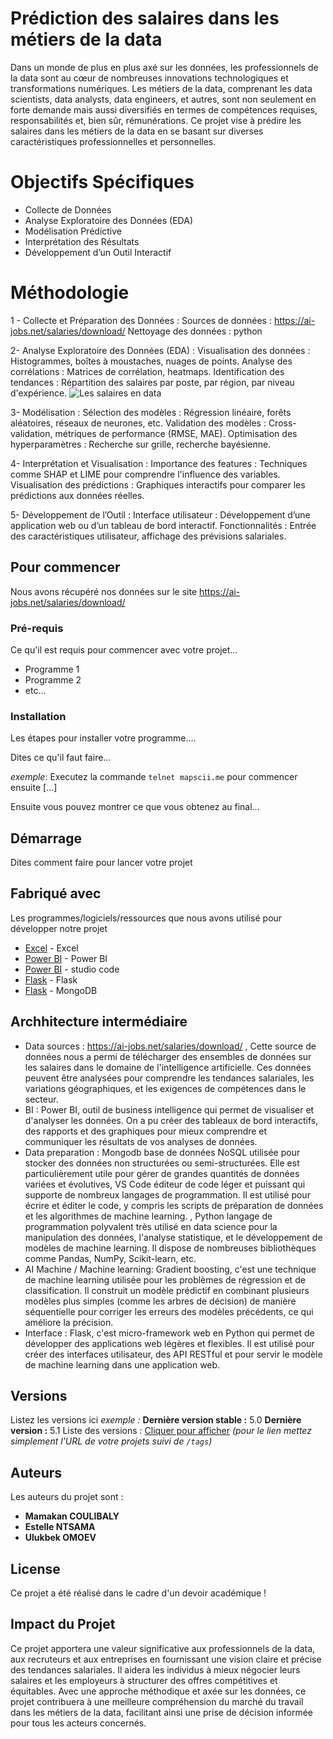 # Prédiction des salaires dans les métiers de la data

Dans un monde de plus en plus axé sur les données, les professionnels de la data sont au cœur de nombreuses innovations technologiques et transformations numériques. Les métiers de la data, comprenant les data scientists, data analysts, data engineers, et autres, sont non seulement en forte demande mais aussi diversifiés en termes de compétences requises, responsabilités et, bien sûr, rémunérations. Ce projet vise à prédire les salaires dans les métiers de la data en se basant sur diverses caractéristiques professionnelles et personnelles.

# Objectifs Spécifiques
- Collecte de Données 
- Analyse Exploratoire des Données (EDA) 
- Modélisation Prédictive 
- Interprétation des Résultats 
- Développement d’un Outil Interactif 

# Méthodologie 
1 - Collecte et Préparation des Données :
Sources de données : https://ai-jobs.net/salaries/download/
Nettoyage des données : python

2- Analyse Exploratoire des Données (EDA) :
Visualisation des données : Histogrammes, boîtes à moustaches, nuages de points.
Analyse des corrélations : Matrices de corrélation, heatmaps.
Identification des tendances : Répartition des salaires par poste, par région, par niveau d'expérience.
![Les salaires en data](./images/diagramme_flux.png)

3- Modélisation :
Sélection des modèles : Régression linéaire, forêts aléatoires, réseaux de neurones, etc.
Validation des modèles : Cross-validation, métriques de performance (RMSE, MAE).
Optimisation des hyperparamètres : Recherche sur grille, recherche bayésienne.

4- Interprétation et Visualisation :
Importance des features : Techniques comme SHAP et LIME pour comprendre l'influence des variables.
Visualisation des prédictions : Graphiques interactifs pour comparer les prédictions aux données réelles.

5- Développement de l’Outil :
Interface utilisateur : Développement d’une application web ou d’un tableau de bord interactif.
Fonctionnalités : Entrée des caractéristiques utilisateur, affichage des prévisions salariales.

## Pour commencer

Nous avons récupéré nos données sur le site https://ai-jobs.net/salaries/download/

### Pré-requis

Ce qu'il est requis pour commencer avec votre projet...

- Programme 1
- Programme 2
- etc...

### Installation

Les étapes pour installer votre programme....

Dites ce qu'il faut faire...

_exemple_: Executez la commande ``telnet mapscii.me`` pour commencer ensuite [...]


Ensuite vous pouvez montrer ce que vous obtenez au final...

## Démarrage

Dites comment faire pour lancer votre projet

## Fabriqué avec

Les programmes/logiciels/ressources que nous avons utilisé pour développer notre projet

* [Excel](https://www.microsoft.com/fr-fr/microsoft-365/excel) - Excel
* [Power BI](https://www.microsoft.com/fr-fr/power-platform/products/power-bi) - Power BI
* [Power BI](https://code.visualstudio.com/Visual) - studio code
* [Flask](https://flask.palletsprojects.com/en/3.0.x/) - Flask
* [Flask](https://www.mongodb.com/fr-fr) - MongoDB

## Archhitecture intermédiaire 
- Data sources : https://ai-jobs.net/salaries/download/ , Cette source de données nous a permi de télécharger des ensembles de données sur les salaires dans le domaine de l'intelligence artificielle. Ces données peuvent être analysées pour comprendre les tendances salariales, les variations géographiques, et les exigences de compétences dans le secteur.
- BI : Power BI, outil de business intelligence qui permet de visualiser et d'analyser les données. On a pu créer des tableaux de bord interactifs, des rapports et des graphiques pour mieux comprendre et communiquer les résultats de vos analyses de données.
- Data preparation : Mongodb base de données NoSQL utilisée pour stocker des données non structurées ou semi-structurées. Elle est particulièrement utile pour gérer de grandes quantités de données variées et évolutives, VS Code éditeur de code léger et puissant qui supporte de nombreux langages de programmation. Il est utilisé pour écrire et éditer le code, y compris les scripts de préparation de données et les algorithmes de machine learning.
, Python langage de programmation polyvalent très utilisé en data science pour la manipulation des données, l'analyse statistique, et le développement de modèles de machine learning. Il dispose de nombreuses bibliothèques comme Pandas, NumPy, Scikit-learn, etc.
- AI Machine / Machine learning: Gradient boosting, c'est une technique de machine learning utilisée pour les problèmes de régression et de classification. Il construit un modèle prédictif en combinant plusieurs modèles plus simples (comme les arbres de décision) de manière séquentielle pour corriger les erreurs des modèles précédents, ce qui améliore la précision.
- Interface : Flask, c'est micro-framework web en Python qui permet de développer des applications web légères et flexibles. Il est utilisé pour créer des interfaces utilisateur, des API RESTful et pour servir le modèle de machine learning dans une application web.


## Versions
Listez les versions ici 
_exemple :_
**Dernière version stable :** 5.0
**Dernière version :** 5.1
Liste des versions : [Cliquer pour afficher](https://github.com/your/project-name/tags)
_(pour le lien mettez simplement l'URL de votre projets suivi de ``/tags``)_

## Auteurs
Les auteurs du projet sont :
* **Mamakan COULIBALY**
* **Estelle NTSAMA**
* **Ulukbek OMOEV**

## License
Ce projet a été réalisé dans le cadre d'un devoir académique !

## Impact du Projet
Ce projet apportera une valeur significative aux professionnels de la data, aux recruteurs et aux entreprises en fournissant une vision claire et précise des tendances salariales. Il aidera les individus à mieux négocier leurs salaires et les employeurs à structurer des offres compétitives et équitables.
Avec une approche méthodique et axée sur les données, ce projet contribuera à une meilleure compréhension du marché du travail dans les métiers de la data, facilitant ainsi une prise de décision informée pour tous les acteurs concernés.


